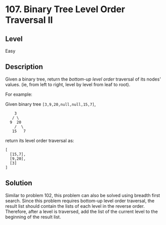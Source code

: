 # 107. Binary Tree Level Order Traversal II
## Level
Easy

## Description
Given a binary tree, return the *bottom-up level order* traversal of its nodes' values. (ie, from left to right, level by level from leaf to root).

For example:

Given binary tree `[3,9,20,null,null,15,7]`,
```
    3
   / \
  9  20
    /  \
   15   7
```
return its level order traversal as:
```
[
  [15,7],
  [9,20],
  [3]
]
```

## Solution
Similar to problem 102, this problem can also be solved using breadth first search. Since this problem requires bottom-up level order traversal, the result list should contain the lists of each level in the reverse order. Therefore, after a level is traversed, add the list of the current level to the beginning of the result list.

